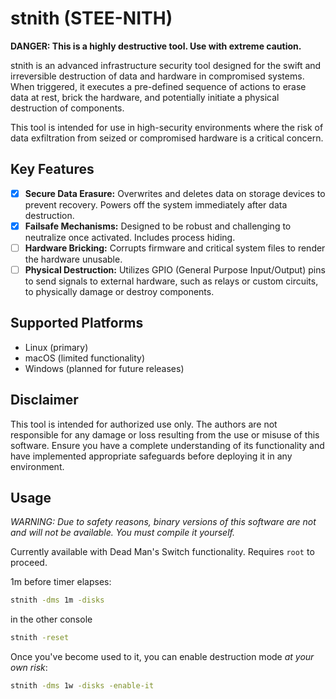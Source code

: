 # stnith (STEE-NITH)

**DANGER: This is a highly destructive tool. Use with extreme caution.**

stnith is an advanced infrastructure security tool designed for the swift and irreversible destruction of data and hardware in compromised systems.
When triggered, it executes a pre-defined sequence of actions to erase data at rest, brick the hardware, and potentially initiate a physical destruction of components.

This tool is intended for use in high-security environments where the risk of data exfiltration from seized or compromised hardware is a critical concern.

## Key Features

- [x] **Secure Data Erasure:** Overwrites and deletes data on storage devices to prevent recovery. Powers off the system immediately after data destruction.
- [x] **Failsafe Mechanisms:** Designed to be robust and challenging to neutralize once activated. Includes process hiding.
- [ ] **Hardware Bricking:** Corrupts firmware and critical system files to render the hardware unusable.
- [ ] **Physical Destruction:** Utilizes GPIO (General Purpose Input/Output) pins to send signals to external hardware, such as relays or custom circuits, to physically damage or destroy components.

## Supported Platforms

- Linux (primary)
- macOS (limited functionality)
- Windows (planned for future releases)

## Disclaimer

This tool is intended for authorized use only. The authors are not responsible for any damage or loss resulting from the use or misuse of this software.
Ensure you have a complete understanding of its functionality and have implemented appropriate safeguards before deploying it in any environment.

## Usage

*WARNING: Due to safety reasons, binary versions of this software are not and will not be available. You must compile it yourself.*

Currently available with Dead Man's Switch functionality. Requires `root` to proceed.

1m before timer elapses:

```bash
stnith -dms 1m -disks
```

in the other console

```bash
stnith -reset
```

Once you've become used to it, you can enable destruction mode *at your own risk*:

```bash
stnith -dms 1w -disks -enable-it    
```
